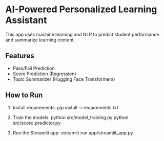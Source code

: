 # AI-Powered Personalized Learning Assistant

This app uses machine learning and NLP to predict student performance and summarize learning content.

## Features
-  Pass/Fail Prediction
-  Score Prediction (Regression)
-  Topic Summarizer (Hugging Face Transformers)

## How to Run

1. Install requirements:
    pip install -r requirements.txt

2. Train the models:
    python src/model_training.py
    python src/score_predictor.py

3. Run the Streamlit app:
    streamlit run app/streamlit_app.py

